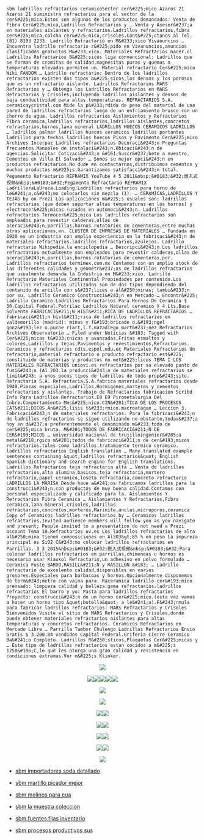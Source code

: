 
```
sbm ladrillos refractarios ceramicoSector cer&#225;mico Azaros 21 Azaros 21 suministra refractarios para el sector de la cer&#225;mica.Estos son algunos de los productos demandados: Venta de Fibra Cer&#225;mica,Ladrillos Refractarios y … Venta y Asesor&#237;a en materiales aislantes y refractarios.Ladrillos refractarios,fibra cer&#225;mica,colcha cer&#225;mica,crisoles.Cont&#225;ctanos al Tel.(81) 8103 2233. Ladrillo Refractario en M&#233;xico Vivanuncios … Encuentra ladrillo refractario r&#225;pido en Vivanuncios,anuncios clasificados gratuitos M&#233;xico. Materiales Refractarios macer.cl Ladrillos Refractarios B&#225;sicos liga convencional: Ladrillos que se forman de cromitas de calidad,magnesitas puras y quemas a temperaturas elevadas permiten un. Material refractario Cer&#225;mica Wiki FANDOM … Ladrillo refractario: Dentro de los ladrillos refractarios existen dos tipos b&#225;sicos,los densos y los porosos que es un refractario aislante. Ladrillos Refractarios MARS Refractarios y … Obtenga los Ladrillos Refractarios en MARS Refractarios y Crisoles,incluyendo ladrillos aislantes y densos de baja conductividad para altas temperaturas. REFRACTARIOS S.A. ceramicaycristal.com Mide la p&#233;rdida de peso del material de una pared de ladrillos refractarios luego de un enfriamiento brusco con un chorro de agua. Ladrillos refractarios Aislamientos y Refractarios Fibra ceramica,ladrillos refractarios,ladrillos aislantes,concretos refractarios,hornos,lana mineral LADRILLOS HUECOS CERAMICOS LADRILLOS … ladrillos palmar ladrillos huecos ceramicos ladrillos portantes ladrillos para techos ladrillos huecos Pisos y Pavimento Cer&#225;mico Archives Incerpaz Ladrillos refractarios Decoraci&#243;n Preguntas frecuentes.Manuales de instalaci&#243;n.Ubicaci&#243;n de agencias.Solicitar Cotizaci&#243;n &#161;Suscr&#237;bete a nuestro. Cementos en Villa El Salvador … Somos su mejor opci&#243;n en productos refractarios.No dude en contactarnos,distribuimos cementos y muchos productos m&#225;s.Garantizamos satisfacci&#243;n total. Pegamento Refractario REFRAMIX YouTube 4 5 2011&nbsp;&#0183;&#32;嵌入式视频&nbsp;&#0183;&#32;Pegamento Refractario REFRAMIX LadrilleraLaUruca.Loading.Ladrillos refractarios para horno de le&#241;a,c&#243;mo colocarlos sin mezcla (1). … CERAMICAS,LADRILLOS Y TEJAS by on Prezi Las aplicaciones m&#225;s usuales son: ladrillos refractarios (que deben soportar altas temperaturas en los hornos) y electrocer&#225;micas (usados en automoci&#243;n. Ladrillos refractarios Termocer&#225;mica Los ladrillos refractarios son empleados para revestir calderas,ollas de aceraci&#243;n,parrillas,hornos rotatorios de cementeras,entre muchas otras aplicaciones,en. CLUSTER DE EMPRESAS DE MATERIALES … Fundada en 1920 es un industria con amplia experiencia en la fabricaci&#243;n de materiales refractarios.ladrillos refractarios,azulejos. Ladrillo refractario Wikipedia,la enciclopedia … Descripci&#243;n.Los ladrillos refractarios actualmente son empleados para revestir calderas,ollas de aceraci&#243;n,parrillas,hornos rotatorios de cementeras,por. Ladrillos refractarios termimex.com.mx Contamos con un amplio stock de las diferentes calidades y geometr&#237;as de ladrillos refractarios que usualmente demanda la Industria en M&#233;xico. Ladrillo Refractario Materiales Continental Propiedades por contenido.Los ladrillos refractarios utilizados son de dos tipos dependiendo del contenido de arcilla con s&#237;lices o al&#250;minas; tambi&#233;n por su. Ladrillo Ceramico Construcci&#243;n en Mercado … Encontr&#225; Ladrillo Ceramico.Ladrillos Refractarios Para Hornos De Ceramica $ 30.Capital Federal.Petrilac Ladrillos Natural ceramico X 4 Lts.Base Solvente FABRICACI&#211;N HIST&#211;RICA DE LADRILLOS REFRACTARIOS … fabricaci&#211;n hist&#211;rica de ladrillos refractarios en valdemorillo (madrid): minas y f&#193;bricade d.&#193;ngel gonz&#193;lez o.puche riart,l.f.mazadiego mart&#237;nez Refractarios Archivos Observatorio … Filed under Noticias &#183; Tagged with Cer&#225;micas t&#233;cnicas y avanzadas,Fritas esmaltes y colores,Ladrillos y tejas,Pavimentos y revestimientos,Refractarios. Ceramicos y refractarios cdts.espol.edu.ec Materiales Refractarios Un refractario,material refractario o producto refractario est&#225; constituido de materias y productos no met&#225;licos TEMA I LOS MATERIALES REFRACTARIOS uniovi.es refractarios por su elevado punto de fusi&#243;n (A1 2O3.la producci&#243;n de materiales refractarios se limit&#243; a unos pocos tipos de ladrillos de todo prop&#243;sito. Refractaria S.A. Refractaria,S.A.fabrica materiales refractarios desde 1948.Piezas especiales,Ladrillos,Hormigones,morteros y cementos refractarios y aislantes. Trabajo de Refractarios fabricacion Scribd Info Para Ladrillos Refractarios.E8 E9 Pirometalurgia Del Cobre.Comportamiento Mec&#225;nico.CIN&#201;TICA DE LOS PROCESOS CAT&#211;DICOS.An&#225;lisis t&#233;rmico.macroataque … Leccion 3. Fabricaci&#243;n de materiales refractarios. Para la fabricaci&#243;n de ladrillos refractarios se sigue utilizando no obstante,todav&#237;a hoy en d&#237;a preferentemente el denominado m&#233;todo de cer&#225;mica bruta. M&#201;TODOS DE FABRICACI&#211;N DE CER&#193;MICOS … universidad nacional de trujilloingenier&#205;a metal&#218;rgica m&#201;todos de fabricaci&#211;n de cer&#193;micos refractarios.tales como ladrillos.tratamiento termico ceramico. ladrillos refractarios English translation … Many translated example sentences containing &quot;ladrillos refractarios&quot; English Spanish dictionary and search engine for English translations. Ladrillos Refractarios teja refractaria alta … Venta de ladrillos refractarios,alta alumina,basicos,teja refractaria,mortero refractario,papel ceramico,loseta refractaria,concreto refractario LADRILLOS LA MARISA Desde hace a&#241;os fabricamos ladrillos para la construcci&#243;n,con productos de muy buena calidad.Contamos con personal especializado y calificado para la. Aislamientos Y Refractarios Fibra Ceramica … Aislamientos Y Refractarios,Fibra ceramica,lana mineral,crisoles,ladrillos refractarios,concretos,morteros,Marinite,anclas,microporos,ceramica Copy of Ceramicos ladrillos refractarios by … Ceramicos ladrillos refractarios.Invited audience members will follow you as you navigate and present; People invited to a presentation do not need a Prezi account Tema 10.Refractarios uv.es Los ladrillos refractarios de alta al&#250;mina tienen composiciones en Al2O3&gt;85 % en peso La impureza principal es SiO2 C&#243;mo colocar ladrillos refractarios en Parrillas. 3 3 2015&nbsp;&#0183;&#32;嵌入式视频&nbsp;&#0183;&#32;Para colocar ladrillos refractarios en parrillas,chimeneas u hornos es necesario usar Klaukol Refractario,un adhesivo en polvo formulado … Ceramica Fuste BARDO,RASILL&#211;N y RASILLON &#183; … Ladrillo refractario de excelente calidad,disponibles en varios grosores.Especiales para barbacoas y hornos.Opcionalmente disponemos de term&#243;metro con vaina para. Raceramica ladrillo cer&#193;mico prensado: limpieza calidad y belleza.gama refractarios.ladrillos refractarios El barro y yo: Pasta para ladrillos refractarios Proyecto: construcci&#243;n de un horno cer&#225;mico.(esta vez vamos a hacer un horno tipo &quot;botella&quot; a le&#241;a).F&#243;rmula para fabricar ladrillos refractarios: MARS Refractarios y Crisoles Bienvenidos Visite el sitio de MARS Refractarios y Crisoles,donde puede obtener materiales refractarios aislantes para altas temperaturas y concretos refractarios. Ceramicos Refractarios en Mercado Libre … Parrilla Tambor Chulengo Ladrillos Refractarios Envio Gratis $ 3.200.84 vendidos Capital Federal.Griferia Cierre Ceramico Ba&#241;o Completo. Ladrillos R&#250;sticos,Plaquetas Cer&#225;micas y … Este tipo de ladrillos refractarios estan cocidos a m&#225;s 1250&#186;C,lo que les otorga una gran calidad y resistencia en condiciones extremas.Ver m&#225;s.Klinker. 
```

<div align="center">

<a href="https://es-crusher.shibang-china.com/github&k=sbm+ladrillos+refractarios+ceramico"><img src="https://static.shibang-china.com/es/crusher/logo.jpg"></a>

<a href="https://es-crusher.shibang-china.com/github&k=sbm+ladrillos+refractarios+ceramico"><img src="https://static.shibang-china.com/es/crusher/index.jpg"></a><a href="https://es-crusher.shibang-china.com/material.htmlgithub&k=sbm+ladrillos+refractarios+ceramico"><img src="https://static.shibang-china.com/es/crusher/material.jpg"></a><a href="https://es-crusher.shibang-china.com/application.htmlgithub&k=sbm+ladrillos+refractarios+ceramico"><img src="https://static.shibang-china.com/es/crusher/application.jpg"></a><a href="https://es-crusher.shibang-china.com/aboutus.htmlgithub&k=sbm+ladrillos+refractarios+ceramico"><img src="https://static.shibang-china.com/es/crusher/aboutus.jpg"></a><a href="https://es-crusher.shibang-china.com/contact.htmlgithub&k=sbm+ladrillos+refractarios+ceramico"><img src="https://static.shibang-china.com/es/crusher/contact.jpg"></a>

<a href="https://es-crusher.shibang-china.com/github&k=sbm+ladrillos+refractarios+ceramico"><img src="https://static.shibang-china.com/es/crusher/banner.jpg"></a>

<a href="https://swt.shibang-china.com/github&k=sbm+ladrillos+refractarios+ceramico"><img src="https://static.shibang-china.com/es/crusher/text.jpg"></a>

<a href="https://swt.shibang-china.com/github&k=sbm+ladrillos+refractarios+ceramico"><img src="https://static.shibang-china.com/es/crusher/chat.jpg"></a><a href="https://es-crusher.shibang-china.com/contact.htmlgithub&k=sbm+ladrillos+refractarios+ceramico"><img src="https://static.shibang-china.com/es/crusher/message.jpg"></a>

<a href="https://es-crusher.shibang-china.com/products/pe.htmlgithub&k=sbm+ladrillos+refractarios+ceramico"><img src="https://static.shibang-china.com/es/crusher/pe.jpg"></a><a href="https://es-crusher.shibang-china.com/products/pf.htmlgithub&k=sbm+ladrillos+refractarios+ceramico"><img src="https://static.shibang-china.com/es/crusher/pf.jpg"></a>

<a href="https://es-crusher.shibang-china.com/products/hpt.htmlgithub&k=sbm+ladrillos+refractarios+ceramico"><img src="https://static.shibang-china.com/es/crusher/hpt.jpg"></a><a href="https://es-crusher.shibang-china.com/products/vsi.htmlgithub&k=sbm+ladrillos+refractarios+ceramico"><img src="https://static.shibang-china.com/es/crusher/vsi.jpg"></a>

<a href="https://es-crusher.shibang-china.com/products/klv.htmlgithub&k=sbm+ladrillos+refractarios+ceramico"><img src="https://static.shibang-china.com/es/crusher/klv.jpg"></a><a href="https://es-crusher.shibang-china.com/products/portable.htmlgithub&k=sbm+ladrillos+refractarios+ceramico"><img src="https://static.shibang-china.com/es/crusher/portable.jpg"></a>

<a href="https://swt.shibang-china.com/github&k=sbm+ladrillos+refractarios+ceramico"><img src="https://static.shibang-china.com/es/crusher/case.jpg"></a>

</div>


* [sbm importadores soda detallado](sbm%20importadores%20soda%20detallado.md)

* [sbm martillo picador mejor](sbm%20martillo%20picador%20mejor.md)

* [sbm molinos para eua](sbm%20molinos%20para%20eua.md)

* [sbm la muestra coleccion](sbm%20la%20muestra%20coleccion.md)

* [sbm fuentes fijas inventario](sbm%20fuentes%20fijas%20inventario.md)

* [sbm procesos productivos sus](sbm%20procesos%20productivos%20sus.md)